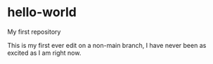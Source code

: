 # hello-world
My first repository

This is my first ever edit on a non-main branch, I have never been as excited as I am right now.
